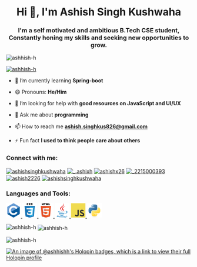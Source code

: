 <h1 align="center">Hi 👋, I'm Ashish Singh Kushwaha</h1>
<h3 align="center">I'm a self motivated and ambitious B.Tech CSE student, Constantly honing my skills and seeking new opportunities to grow.</h3>

<p align="left"> <img src="https://komarev.com/ghpvc/?username=ashhish-h&label=Profile%20views&color=0e75b6&style=flat" alt="ashhish-h" /> </p>

<p align="left"> <a href="https://github.com/ryo-ma/github-profile-trophy"><img src="https://github-profile-trophy.vercel.app/?username=ashhish-h" alt="ashhish-h" /></a> </p>

- 🔭 I’m currently learning **Spring-boot**

- 😄 Pronouns: **He/Him**

- 🤝 I’m looking for help with **good resources on JavaScript and UI/UX**

- 💬 Ask me about **programming**

- 📫 How to reach me **ashish.singhkus826@gmail.com**

- ⚡ Fun fact **I used to think people care about others**

<h3 align="left">Connect with me:</h3>
<p align="left">
<a href="https://linkedin.com/in/ashishsinghkushwaha" target="blank"><img align="center" src="https://raw.githubusercontent.com/rahuldkjain/github-profile-readme-generator/master/src/images/icons/Social/linked-in-alt.svg" alt="ashishsinghkushwaha" height="30" width="40" /></a>
<a href="https://instagram.com/_.ashixh" target="blank"><img align="center" src="https://raw.githubusercontent.com/rahuldkjain/github-profile-readme-generator/master/src/images/icons/Social/instagram.svg" alt="_.ashixh" height="30" width="40" /></a>
<a href="https://www.codechef.com/users/ashishx26" target="blank"><img align="center" src="https://cdn.jsdelivr.net/npm/simple-icons@3.1.0/icons/codechef.svg" alt="ashishx26" height="30" width="40" /></a>
<a href="https://www.hackerrank.com/_2215000393" target="blank"><img align="center" src="https://raw.githubusercontent.com/rahuldkjain/github-profile-readme-generator/master/src/images/icons/Social/hackerrank.svg" alt="_2215000393" height="30" width="40" /></a>
<a href="https://codeforces.com/profile/ashish2226" target="blank"><img align="center" src="https://raw.githubusercontent.com/rahuldkjain/github-profile-readme-generator/master/src/images/icons/Social/codeforces.svg" alt="ashish2226" height="30" width="40" /></a>
<a href="https://www.leetcode.com/ashishsinghkushwaha" target="blank"><img align="center" src="https://raw.githubusercontent.com/rahuldkjain/github-profile-readme-generator/master/src/images/icons/Social/leet-code.svg" alt="ashishsinghkushwaha" height="30" width="40" /></a>
</p>

<h3 align="left">Languages and Tools:</h3>
<p align="left"> <a href="https://www.cprogramming.com/" target="_blank" rel="noreferrer"> <img src="https://raw.githubusercontent.com/devicons/devicon/master/icons/c/c-original.svg" alt="c" width="40" height="40"/> </a> <a href="https://www.w3schools.com/css/" target="_blank" rel="noreferrer"> <img src="https://raw.githubusercontent.com/devicons/devicon/master/icons/css3/css3-original-wordmark.svg" alt="css3" width="40" height="40"/> </a> <a href="https://www.w3.org/html/" target="_blank" rel="noreferrer"> <img src="https://raw.githubusercontent.com/devicons/devicon/master/icons/html5/html5-original-wordmark.svg" alt="html5" width="40" height="40"/> </a> <a href="https://www.java.com" target="_blank" rel="noreferrer"> <img src="https://raw.githubusercontent.com/devicons/devicon/master/icons/java/java-original.svg" alt="java" width="40" height="40"/> </a> <a href="https://developer.mozilla.org/en-US/docs/Web/JavaScript" target="_blank" rel="noreferrer"> <img src="https://raw.githubusercontent.com/devicons/devicon/master/icons/javascript/javascript-original.svg" alt="javascript" width="40" height="40"/> </a> <a href="https://www.python.org" target="_blank" rel="noreferrer"> <img src="https://raw.githubusercontent.com/devicons/devicon/master/icons/python/python-original.svg" alt="python" width="40" height="40"/> </a> </p>

<p><img align="left" src="https://github-readme-stats.vercel.app/api/top-langs?username=ashhish-h&show_icons=true&locale=en&layout=compact" alt="ashhish-h" /></p>

<p>&nbsp;<img align="center" src="https://github-readme-stats.vercel.app/api?username=ashhish-h&show_icons=true&locale=en" alt="ashhish-h" /></p>

<p><img align="center" src="https://github-readme-streak-stats.herokuapp.com/?user=ashhish-h&" alt="ashhish-h" /></p>


[![An image of @ashhishh's Holopin badges, which is a link to view their full Holopin profile](https://holopin.me/ashhishh)](https://holopin.io/@ashhishh)
